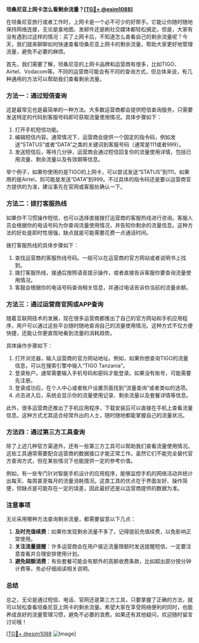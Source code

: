 **坦桑尼亚上网卡怎么看剩余流量？[[TG💪+ @esim1088](https://t.me/s/esim1088)]**

在坦桑尼亚旅行或者工作时，上网卡是一个必不可少的好帮手。它能让你随时随地保持网络连接，无论是查地图、发邮件还是刷社交媒体都轻松搞定。但是，大家有没有遇到过这样的情况：买了上网卡后，不知道怎么查看自己的剩余流量呢？今天，我们就来聊聊如何快速查看坦桑尼亚上网卡的剩余流量，帮助大家更好地管理流量，避免不必要的麻烦。

首先，我们需要了解，坦桑尼亚的上网卡品牌和运营商有很多，比如TIGO、Airtel、Vodacom等。不同的运营商可能会有不同的查询方式，但总体来说，有几种通用的方法可以帮助我们查看剩余流量。

### 方法一：通过短信查询

这是最常见也是最简单的一种方法。大多数运营商都会提供短信查询服务，只需要发送特定的代码到客服号码即可获取流量使用情况。具体步骤如下：

1. 打开手机短信功能。
2. 编辑短信内容。通常情况下，运营商会提供一个固定的指令码，例如发送“STATUS”或者“DATA”之类的关键词到客服号码（通常是111或者999）。
3. 发送短信后，等待几分钟，运营商会通过短信回复你的流量使用详情，包括已用流量、剩余流量以及有效期等信息。

举个例子，如果你使用的是TIGO的上网卡，可以尝试发送“STATUS”到111。如果用的是Airtel，则可能是发送“DATA”到999。不过具体的指令码还是要以运营商官方提供的为准，建议事先在官网或客服处确认一下。

### 方法二：拨打客服热线

如果你不习惯操作短信，也可以选择直接拨打运营商的客服热线进行咨询。客服人员会根据你的电话号码为你查询流量使用情况，并告知你剩余的流量信息。这种方法的好处是即时性很强，缺点就是可能需要花费一点通话时间。

拨打客服热线的具体步骤如下：

1. 查找运营商的客服热线号码。一般可以在运营商的官方网站或者说明书上找到。
2. 拨打客服热线，接通后按照语音提示操作，或者直接告诉客服你要查询流量使用情况。
3. 客服会根据你的电话号码查询相关信息，并通过电话告诉你当前的流量余额。

### 方法三：通过运营商官网或APP查询

随着互联网技术的发展，现在很多运营商都推出了自己的官方网站和手机应用程序，用户可以通过这些平台随时随地查询自己的流量使用情况。这种方式不仅方便快捷，还能让你更直观地看到流量的消耗趋势。

具体操作步骤如下：

1. 打开浏览器，输入运营商的官方网站地址。例如，如果你想查询TIGO的流量信息，可以在搜索引擎中输入“TIGO Tanzania”。
2. 登录账户。通常需要输入手机号码和密码才能登录。如果没有账号，可能需要先注册。
3. 登录成功后，在个人中心或者账户设置页面找到“流量查询”或者类似的选项。
4. 点击进入后，系统会显示你的流量使用记录、剩余流量以及套餐详情等信息。

此外，很多运营商还推出了手机应用程序，下载安装后可以直接在手机上查看流量信息。这种方式尤其适合经常外出的人士，随时随地都能掌握自己的流量状况。

### 方法四：通过第三方工具查询

除了上述几种官方渠道外，还有一些第三方工具可以帮助我们查看流量使用情况。这些工具通常需要配合运营商的数据接口才能正常工作。虽然它们不能完全替代官方查询方式，但在某些情况下也能提供一定的参考价值。

例如，有一些专门针对智能手机设计的应用程序，能够监控手机的网络活动并统计出每天、每周甚至每月的流量消耗情况。这类工具的优点在于界面友好、操作简便，但缺点是可能存在一定的误差，因此最好还是以运营商提供的数据为准。

### 注意事项

无论采用哪种方法查询剩余流量，都需要留意以下几点：

1. **及时充值续费**：如果你发现剩余流量不多了，记得提前充值续费，以免影响正常使用。
2. **关注流量提醒**：许多运营商会在用户接近流量限额时发送提醒短信，一定要注意查看并合理安排使用计划。
3. **避免超额消费**：有些套餐可能会有额外的高额收费条款，比如超出部分按分钟计费等，务必仔细阅读相关说明。

### 总结

总之，无论是通过短信、电话、官网还是第三方工具，只要掌握了正确的方法，就可以轻松查看坦桑尼亚上网卡的剩余流量。希望大家在享受网络便利的同时，也能养成良好的流量管理习惯，避免不必要的浪费。如果还有其他疑问，欢迎随时留言讨论哦！

[[TG💪+ @esim1088](https://t.me/s/esim1088) ![Image](https://i.postimg.cc/4NQfJmqS/Snipaste-2025-05-13-00-14-12.png)]